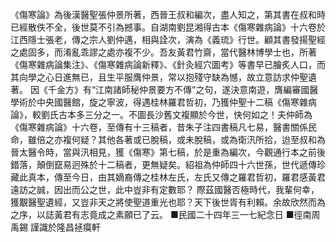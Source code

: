 《傷寒論》為後漢醫聖張仲景所著，西晉王叔和編次，盡人知之，第其書在叔和時已經散佚不全，後世莫不引為撼事。自湖南劉昆湘得古本《傷寒雜病論》十六卷於江西隱士張老，傳之宗人劉仲邁，相與詮次，演為《義琉》行世。顧其書發揚聖經之處固多，而淆亂乖謬之處亦複不少。吾友黃君竹齋，當代醫林博學士也，所著《傷寒雜病論集注》、《傷寒雜病論新釋》、《針灸經穴圖考》等書早已膾炙人口，而其向學之心日進無已，且生平服膺仲景，常以抱殘守缺為憾，故立意訪求仲聖遺著。
因《千金方》有“江南諸師秘仲景要方不傳”之句，遂決意南遊，膺編審國醫學術於中央國醫館，旋之寧波，得遇桂林羅君哲初，乃獲仲聖十二稿《傷寒雜病論》，較劉氏古本多三分之一。不圖長沙舊文複顯於今世，快何如之！夫仲師為《傷寒雜病論》十六卷，至傳有十三稿者，昔朱子注四書稿凡七易，醫書關係民命，雖倍之亦複何疑？其他各著或已脫稿，或未脫稿，或為衛汛所拾，迨至叔和為晉太醫令時，當與汛相見，獲《傷寒》第七稿，於是重為編次，今觀通行本之前後錯落，顛倒竄易迥殊於十二稿者，更無疑矣。紹祖為仲師四十六世孫，世代遞傳珍藏此真本，傳至今日，由其嫡裔傳之桂林左氏，左氏又傳之羅君哲初，羅君感黃君遠訪之誠，因出而公之世，此中豈非有定數耶？
際茲國醫否極時代，我輩何幸，獲覯醫聖遺經，又豈非天之將使聖道重光也耶？天下後世胥有利賴。余故欣然而為之序，以誌黃君有志竟成之素願已了云。 
■民國二十四年三一七紀念日
■徑南周禹錫 謹識於隆昌拯瘼軒

